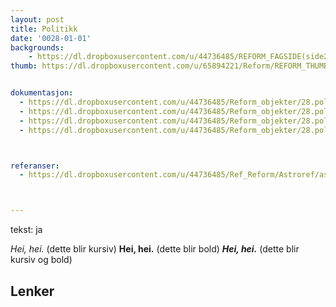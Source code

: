 ```yaml
---
layout: post
title: Politikk
date: '0028-01-01'
backgrounds:
    - https://dl.dropboxusercontent.com/u/44736485/REFORM_FAGSIDE(side2)/28.Politikk2m.jpg
thumb: https://dl.dropboxusercontent.com/u/65894221/Reform/REFORM_THUMBNAILS/28.Politikk.jpg


dokumentasjon:
  - https://dl.dropboxusercontent.com/u/44736485/Reform_objekter/28.poli1.jpg
  - https://dl.dropboxusercontent.com/u/44736485/Reform_objekter/28.poli2.jpg
  - https://dl.dropboxusercontent.com/u/44736485/Reform_objekter/28.poli3.jpg
  - https://dl.dropboxusercontent.com/u/44736485/Reform_objekter/28.poli4.jpg



referanser:
  - https://dl.dropboxusercontent.com/u/44736485/Ref_Reform/Astroref/astroref01.jpg



---
```

tekst: ja

*Hei, hei.* (dette blir kursiv)
**Hei, hei.** (dette blir bold)
***Hei, hei.*** (dette blir kursiv og bold)

## Lenker
